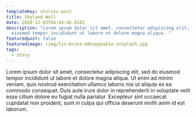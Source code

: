 ```yaml
---
templateKey: stories-post
title: Skyland Woll
date: 2020-12-02T04:44:46.918Z
description: "Lorem ipsum dolor sit amet, consectetur adipiscing elit, sed do
  eiusmod tempor incididunt ut labore et dolore magna aliqua. "
featuredpost: false
featuredimage: /img/liv-bruce-m0ovpgswk1e-unsplash.jpg
tags:
  - story
---
```


Lorem ipsum dolor sit amet, consectetur adipiscing elit, sed do eiusmod tempor incididunt ut labore et dolore magna aliqua. Ut enim ad minim veniam, quis nostrud exercitation ullamco laboris nisi ut aliquip ex ea commodo consequat. Duis aute irure dolor in reprehenderit in voluptate velit esse cillum dolore eu fugiat nulla pariatur. Excepteur sint occaecat cupidatat non proident, sunt in culpa qui officia deserunt mollit anim id est laborum.
